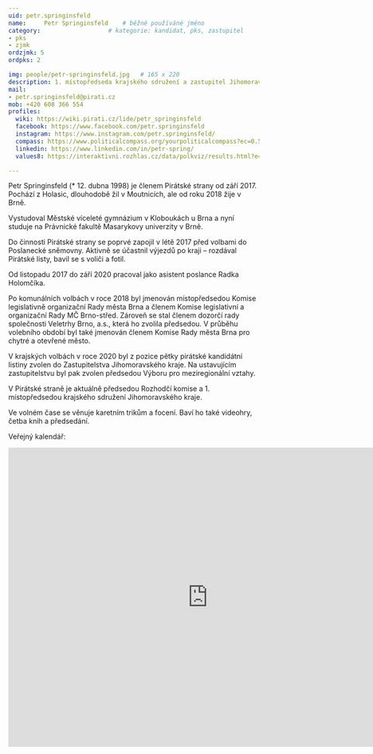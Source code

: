 ```yaml
---
uid: petr.springinsfeld
name:     Petr Springinsfeld  	# běžně používáné jméno
category:                 	# kategorie: kandidat, pks, zastupitel
- pks
- zjmk
ordzjmk: 5
ordpks: 2

img: people/petr-springinsfeld.jpg   # 165 x 220
description: 1. místopředseda krajského sdružení a zastupitel Jihomoravského kraje        	# kratký popis, max 160 znaků
mail:
- petr.springinsfeld@pirati.cz
mob: +420 608 366 554
profiles:
  wiki: https://wiki.pirati.cz/lide/petr_springinsfeld
  facebook: https://www.facebook.com/petr.springinsfeld
  instagram: https://www.instagram.com/petr.springinsfeld/
  compass: https://www.politicalcompass.org/yourpoliticalcompass?ec=0.5&soc=-7.23
  linkedin: https://www.linkedin.com/in/petr-spring/
  values8: https://interaktivni.rozhlas.cz/data/polkviz/results.html?e=41.5&d=72.3&g=84.2&s=85.3

---
```


Petr Springinsfeld (* 12. dubna 1998) je členem Pirátské strany od září 2017. Pochází z Holasic, dlouhodobě žil v Moutnicích, ale od roku 2018 žije v Brně.

Vystudoval Městské víceleté gymnázium v Kloboukách u Brna a nyní studuje na Právnické fakultě Masarykovy univerzity v Brně.

Do činnosti Pirátské strany se poprvé zapojil v létě 2017 před volbami do Poslanecké sněmovny. Aktivně se účastnil výjezdů po kraji – rozdával Pirátské listy, bavil se s voliči a fotil.

Od listopadu 2017 do září 2020 pracoval jako asistent poslance Radka Holomčíka.

Po komunálních volbách v roce 2018 byl jmenován místopředsedou Komise legislativně organizační Rady města Brna a členem Komise legislativní a organizační Rady MČ Brno-střed. Zároveň se stal členem dozorčí rady společnosti Veletrhy Brno, a.s., která ho zvolila předsedou. V průběhu volebního období byl také jmenován členem Komise Rady města Brna pro chytré a otevřené město.

V krajských volbách v roce 2020 byl z pozice pětky pirátské kandidátní listiny zvolen do Zastupitelstva Jihomoravského kraje. Na ustavujícím zastupitelstvu byl pak zvolen předsedou Výboru pro meziregionální vztahy.

V Pirátské straně je aktuálně předsedou Rozhodčí komise a 1. místopředsedou krajského sdružení Jihomoravského kraje.

Ve volném čase se věnuje karetním trikům a focení. Baví ho také videohry, četba knih a předsedání.

Veřejný kalendář:
<iframe src="https://calendar.google.com/calendar/embed?src=ddv8gs5e1q5358gd54g3vt6s74%40group.calendar.google.com&ctz=Europe%2FPrague" style="border: 0" width="800" height="600" frameborder="0" scrolling="no"></iframe>
